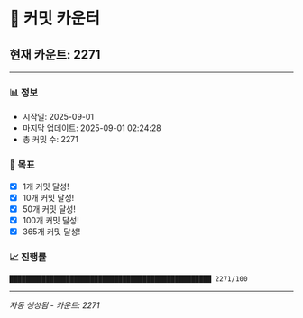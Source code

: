 # 🔢 커밋 카운터

## 현재 카운트: 2271

---

### 📊 정보
- 시작일: 2025-09-01
- 마지막 업데이트: 2025-09-01 02:24:28
- 총 커밋 수: 2271

### 🎯 목표
- [x] 1개 커밋 달성!
- [x] 10개 커밋 달성!
- [x] 50개 커밋 달성!
- [x] 100개 커밋 달성!
- [x] 365개 커밋 달성!

### 📈 진행률
```
██████████████████████████████████████████████████ 2271/100
```

---
*자동 생성됨 - 카운트: 2271*
